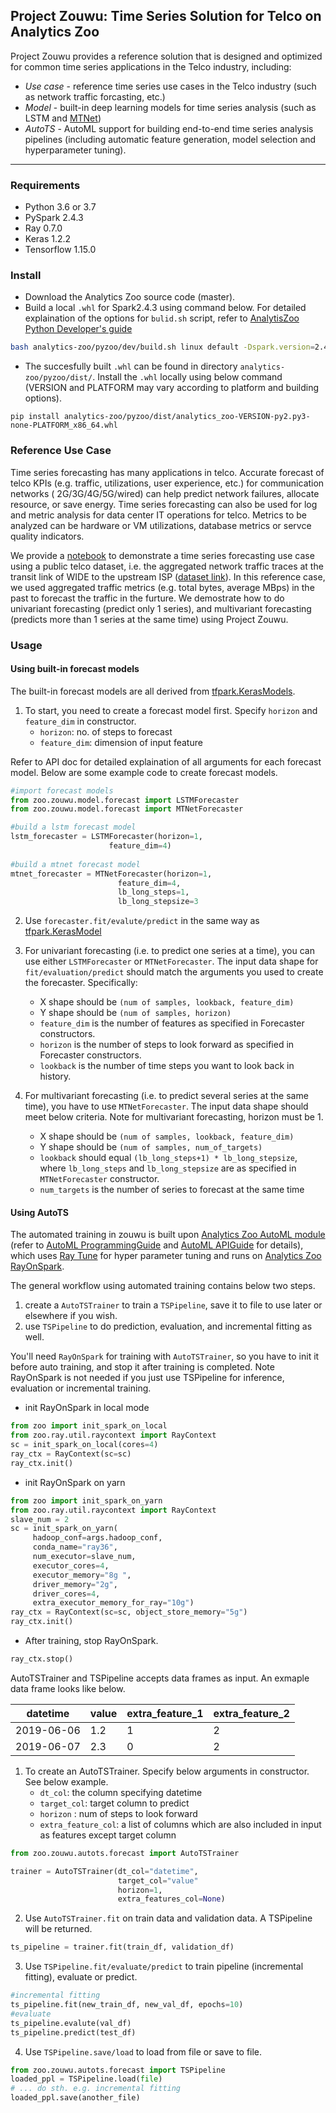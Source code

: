 ## Project Zouwu: Time Series Solution for Telco on Analytics Zoo

Project Zouwu provides a reference solution that is designed and optimized for common time series applications in the Telco industry, including:
* _Use case_ - reference time series use cases in the Telco industry (such as network traffic forcasting, etc.)
* _Model_ - built-in deep learning models for time series analysis (such as LSTM and [MTNet](https://arxiv.org/abs/1809.02105))
* _AutoTS_ - AutoML support for building end-to-end time series analysis pipelines (including automatic feature generation, model selection and hyperparameter tuning).

---
### Requirements
* Python 3.6 or 3.7
* PySpark 2.4.3
* Ray 0.7.0
* Keras 1.2.2
* Tensorflow 1.15.0

### Install 
  * Download the Analytics Zoo source code (master). 
  * Build a local ```.whl``` for Spark2.4.3 using command below. For detailed explaination of the options for ```bulid.sh``` script, refer to [AnalytisZoo Python Developer's guide](https://analytics-zoo.github.io/master/#DeveloperGuide/python/#build-whl-package-for-pip-install)
```bash
bash analytics-zoo/pyzoo/dev/build.sh linux default -Dspark.version=2.4.3 -Dbigdl.artifactId=bigdl-SPARK_2.4 -P spark_2.4+
```
  * The succesfully built ```.whl``` can be found in directory ```analytics-zoo/pyzoo/dist/```. Install the ```.whl``` locally using below command (VERSION and PLATFORM may vary according to platform and building options). 
```
pip install analytics-zoo/pyzoo/dist/analytics_zoo-VERSION-py2.py3-none-PLATFORM_x86_64.whl
```

### Reference Use Case

Time series forecasting has many applications in telco. Accurate forecast of telco KPIs (e.g. traffic, utilizations, user experience, etc.) for communication networks ( 2G/3G/4G/5G/wired) can help predict network failures, allocate resource, or save energy. Time series forecasting can also be used for log and metric analysis for data center IT operations for telco. Metrics to be analyzed can be hardware or VM utilizations, database metrics or servce quality indicators. 

We provide a [notebook](https://github.com/shane-huang/analytics-zoo/blob/zouwu-readme-nb/pyzoo/zoo/zouwu/use-case/network_traffic/time_series_forecasting_network_traffic.ipynb) to demonstrate a time series forecasting use case using a public telco dataset, i.e. the aggregated network traffic traces at the transit link of WIDE to the upstream ISP ([dataset link](http://mawi.wide.ad.jp/~agurim/dataset/)). In this reference case, we used aggregated traffic metrics (e.g. total bytes, average MBps) in the past to forecast the traffic in the furture. We demostrate how to do univariant forecasting (predict only 1 series), and multivariant forecasting (predicts more than 1 series at the same time) using Project Zouwu.

### Usage

#### Using built-in forecast models

The built-in forecast models are all derived from [tfpark.KerasModels](https://analytics-zoo.github.io/master/#APIGuide/TFPark/model/). 

1. To start, you need to create a forecast model first. Specify ```horizon``` and ```feature_dim``` in constructor. 
    * ```horizon```: no. of steps to forecast
    * ```feature_dim```: dimension of input feature

Refer to API doc for detailed explaination of all arguments for each forecast model.
Below are some example code to create forecast models.
```python
#import forecast models
from zoo.zouwu.model.forecast import LSTMForecaster
from zoo.zouwu.model.forecast import MTNetForecaster

#build a lstm forecast model
lstm_forecaster = LSTMForecaster(horizon=1, 
                      feature_dim=4)
                      
#build a mtnet forecast model
mtnet_forecaster = MTNetForecaster(horizon=1,
                        feature_dim=4,
                        lb_long_steps=1,
                        lb_long_stepsize=3
```
 
2. Use ```forecaster.fit/evalute/predict``` in the same way as [tfpark.KerasModel](https://analytics-zoo.github.io/master/#APIGuide/TFPark/model/)

3. For univariant forecasting (i.e. to predict one series at a time), you can use either ```LSTMForecaster``` or ```MTNetForecaster```. The input data shape for ```fit/evaluation/predict``` should match the arguments you used to create the forecaster. Specifically:
   * X shape should be ```(num of samples, lookback, feature_dim)```
   * Y shape should be ```(num of samples, horizon)```
   * ```feature_dim``` is the number of features as specified in Forecaster constructors.
   * ```horizon``` is the number of steps to look forward as specified in Forecaster constructors.
   * ```lookback``` is the number of time steps you want to look back in history. 

4. For multivariant forecasting (i.e. to predict several series at the same time), you have to use ```MTNetForecaster```. The input data shape should meet below criteria. Note for multivariant forecasting, horizon must be 1. 
   * X shape should be ```(num of samples, lookback, feature_dim)```
   *  Y shape should be ```(num of samples, num_of_targets)``` 
   * ```lookback``` should equal ```(lb_long_steps+1) * lb_long_stepsize```, where ```lb_long_steps``` and ```lb_long_stepsize``` are as specified in ```MTNetForecaster``` constructor. 
   * ```num_targets``` is the number of series to forecast at the same time
       

#### Using AutoTS

The automated training in zouwu is built upon [Analytics Zoo AutoML module](https://github.com/intel-analytics/analytics-zoo/tree/master/pyzoo/zoo/automl) (refer to [AutoML ProgrammingGuide](https://analytics-zoo.github.io/master/#ProgrammingGuide/AutoML/overview/) and [AutoML APIGuide](https://analytics-zoo.github.io/master/#APIGuide/AutoML/time-sequence-predictor/) for details), which uses [Ray Tune](https://github.com/ray-project/ray/tree/master/python/ray/tune) for hyper parameter tuning and runs on [Analytics Zoo RayOnSpark](https://analytics-zoo.github.io/master/#ProgrammingGuide/rayonspark/).  

The general workflow using automated training contains below two steps. 
   1. create a ```AutoTSTrainer``` to train a ```TSPipeline```, save it to file to use later or elsewhere if you wish.
   2. use ```TSPipeline``` to do prediction, evaluation, and incremental fitting as well. 

You'll need ```RayOnSpark``` for training with ```AutoTSTrainer```, so you have to init it before auto training, and stop it after training is completed. Note RayOnSpark is not needed if you just use TSPipeline for inference, evaluation or incremental training. 

   * init RayOnSpark in local mode
```python
from zoo import init_spark_on_local
from zoo.ray.util.raycontext import RayContext
sc = init_spark_on_local(cores=4)
ray_ctx = RayContext(sc=sc)
ray_ctx.init()
```
   * init RayOnSpark on yarn
   ```python
   from zoo import init_spark_on_yarn
from zoo.ray.util.raycontext import RayContext
slave_num = 2
sc = init_spark_on_yarn(
        hadoop_conf=args.hadoop_conf,
        conda_name="ray36",
        num_executor=slave_num,
        executor_cores=4,
        executor_memory="8g ",
        driver_memory="2g",
        driver_cores=4,
        extra_executor_memory_for_ray="10g")
ray_ctx = RayContext(sc=sc, object_store_memory="5g")
ray_ctx.init()
   ```
   * After training, stop RayOnSpark. 
   ```python
   ray_ctx.stop()
   ```

AutoTSTrainer and TSPipeline accepts data frames as input. An exmaple data frame looks like below. 

  |datetime|value|extra_feature_1|extra_feature_2|
  | --------|----- |---| ---|
  |2019-06-06|1.2|1|2|
  |2019-06-07|2.3|0|2|
 

1. To create an AutoTSTrainer. Specify below arguments in constructor. See below example.
    * ```dt_col```: the column specifying datetime 
    * ```target_col```: target column to predict
    * ```horizon``` : num of steps to look forward 
    * ```extra_feature_col```: a list of columns which are also included in input as features except target column
 ```python
 from zoo.zouwu.autots.forecast import AutoTSTrainer

 trainer = AutoTSTrainer(dt_col="datetime",
                         target_col="value"
                         horizon=1,
                         extra_features_col=None)

 ```
 
2. Use ```AutoTSTrainer.fit``` on train data and validation data. A TSPipeline will be returned. 
 ```python
 ts_pipeline = trainer.fit(train_df, validation_df)
 ```

3. Use ```TSPipeline.fit/evaluate/predict``` to train pipeline (incremental fitting), evaluate or predict. 
 ```python
 #incremental fitting
 ts_pipeline.fit(new_train_df, new_val_df, epochs=10)
 #evaluate
 ts_pipeline.evalute(val_df)
 ts_pipeline.predict(test_df)
 
 ```
4. Use ```TSPipeline.save/load``` to load from file or save to file. 
 ```python
 from zoo.zouwu.autots.forecast import TSPipeline
 loaded_ppl = TSPipeline.load(file)
 # ... do sth. e.g. incremental fitting
 loaded_ppl.save(another_file)
 ```
